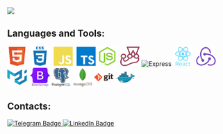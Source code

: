 <img src="https://media.licdn.com/dms/image/D4D16AQFbnngYoTq5SA/profile-displaybackgroundimage-shrink_350_1400/0/1694773219315?e=1700092800&v=beta&t=5Kq1nVRRRJjIwXTdSpoEIjY9AFltT726lQNgvk9I2qQ">

## Languages and Tools:
<div>
    <img src="https://github.com/devicons/devicon/blob/master/icons/html5/html5-original.svg" title="HTML5" alt="HTML" width="45" height="45"/>&nbsp;
    <img src="https://github.com/devicons/devicon/blob/master/icons/css3/css3-plain-wordmark.svg"  title="CSS3" alt="CSS" width="45" height="45"/>&nbsp;
    <img src="https://github.com/devicons/devicon/blob/master/icons/javascript/javascript-plain.svg" title="JavaScript" alt="JavaScript" width="45" height="45"/>&nbsp;
    <img src="https://github.com/devicons/devicon/blob/master/icons/typescript/typescript-original.svg" title="TypeScript" alt="TypeScript" width="45" height="45"/>
    <img src="https://github.com/devicons/devicon/blob/master/icons/nodejs/nodejs-original.svg" title="NodeJS" alt="NodeJS" width="45" height="45"/>&nbsp;
    <img src="https://github.com/devicons/devicon/blob/master/icons/jest/jest-plain.svg" title="Jest" alt="Jest" width="45" height="45"/>
    <img src="https://wsofter.ru/wp-content/uploads/2017/12/node-express.png" title="Express" alt="Express" width="45" height="45"/>
    <img src="https://github.com/devicons/devicon/blob/master/icons/react/react-original-wordmark.svg" title="React" alt="React" width="45" height="45"/>&nbsp;
    <img src="https://github.com/devicons/devicon/blob/master/icons/redux/redux-original.svg" title="Redux" alt="Redux" width="45" height="45"/>&nbsp;
    <img src="https://github.com/devicons/devicon/blob/master/icons/materialui/materialui-original.svg" title="Material UI" alt="Material UI" width="45" height="45"/>&nbsp;
    <img src="https://github.com/devicons/devicon/blob/master/icons/bootstrap/bootstrap-original-wordmark.svg" title="Bootstrap" alt="Bootstrap" width="45" height="45"/>
    <img src="https://github.com/devicons/devicon/blob/master/icons/postgresql/postgresql-original-wordmark.svg" title="PostgreSQL" alt="PostgreSQL" width="45" height="45"/>
    <img src="https://github.com/devicons/devicon/blob/master/icons/mongodb/mongodb-original-wordmark.svg" title="MongoDB" alt="MongoDB" width="45" height="45"/>
    <img src="https://github.com/devicons/devicon/blob/master/icons/git/git-original-wordmark.svg" title="Git" alt="Git" width="45" height="45"/>
    <img src="https://github.com/devicons/devicon/blob/master/icons/docker/docker-original.svg" title="Docker" alt="Docker" width="45" height="45"/>
</div>

## Contacts:
<div id="badges">
    <a href="https://t.me/semenovv_german">
        <img src="https://img.shields.io/badge/Telegram-blue?style=for-the-badge&logo=Telegram&logoColor=white" alt="Telegram Badge"/>
    </a>
    <a href="https://www.linkedin.com/in/german-semenov-92a225291/">
        <img src="https://img.shields.io/badge/LinkedIn-blue?style=for-the-badge&logo=linkedin&logoColor=white" alt="LinkedIn Badge"/>
    </a>
</div>
